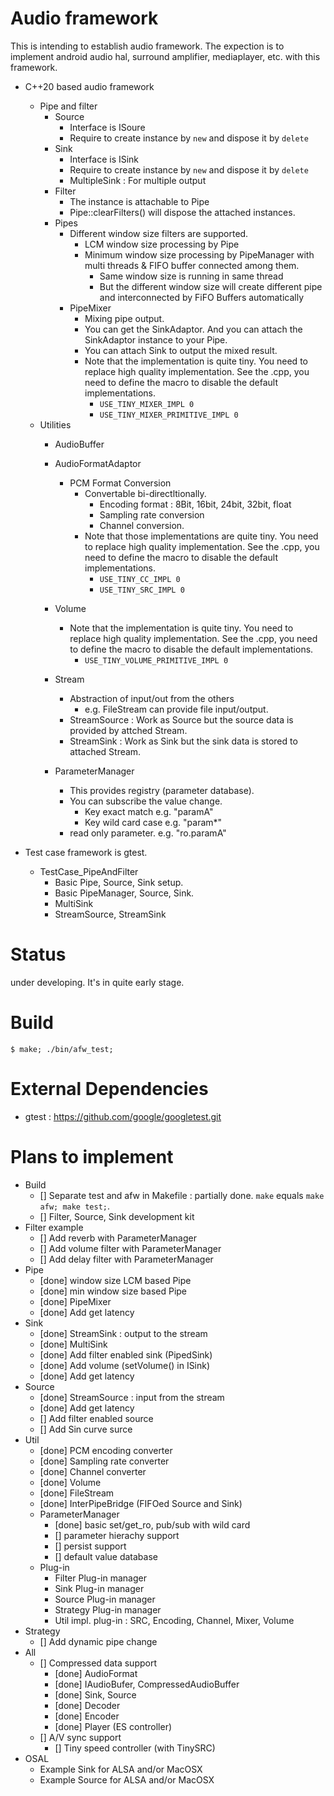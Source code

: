 # Audio framework

This is intending to establish audio framework.
The expection is to implement android audio hal, surround amplifier, mediaplayer, etc. with this framework.

* C++20 based audio framework
  * Pipe and filter
    * Source
      * Interface is ISoure
      * Require to create instance by ```new``` and dispose it by ```delete```
    * Sink
      * Interface is ISink
      * Require to create instance by ```new``` and dispose it by ```delete```
      * MultipleSink : For multiple output
    * Filter
      * The instance is attachable to Pipe
      * Pipe::clearFilters() will dispose the attached instances.
    * Pipes
      * Different window size filters are supported.
        * LCM window size processing by Pipe
        * Minimum window size processing by PipeManager with multi threads & FIFO buffer connected among them.
          * Same window size is running in same thread
          * But the different window size will create different pipe and interconnected by FiFO Buffers automatically
      * PipeMixer
        * Mixing pipe output.
        * You can get the SinkAdaptor. And you can attach the SinkAdaptor instance to your Pipe.
        * You can attach Sink to output the mixed result.
        * Note that the implementation is quite tiny.
          You need to replace high quality implementation. See the .cpp, you need to define the macro to disable the default implementations.
          * ```USE_TINY_MIXER_IMPL 0```
          * ```USE_TINY_MIXER_PRIMITIVE_IMPL 0```
  * Utilities
    * AudioBuffer
    * AudioFormatAdaptor
      * PCM Format Conversion
        * Convertable bi-directltionally.
          * Encoding format : 8Bit, 16bit, 24bit, 32bit, float
          * Sampling rate conversion
          * Channel conversion.
        * Note that those implementations are quite tiny.
          You need to replace high quality implementation. See the .cpp, you need to define the macro to disable the default implementations.
          * ```USE_TINY_CC_IMPL 0```
          * ```USE_TINY_SRC_IMPL 0```
    * Volume
      * Note that the implementation is quite tiny.
      You need to replace high quality implementation. See the .cpp, you need to define the macro to disable the default implementations.
        * ```USE_TINY_VOLUME_PRIMITIVE_IMPL 0```

    * Stream
      * Abstraction of input/out from the others
        * e.g. FileStream can provide file input/output.
      * StreamSource : Work as Source but the source data is provided by attched Stream.
      * StreamSink : Work as Sink but the sink data is stored to attached Stream.
    * ParameterManager
      * This provides registry (parameter database).
      * You can subscribe the value change.
        * Key exact match e.g. "paramA"
        * Key wild card case e.g. "param*"
      * read only parameter. e.g. "ro.paramA"

 * Test case framework is gtest.
    * TestCase_PipeAndFilter
      * Basic Pipe, Source, Sink setup.
      * Basic PipeManager, Source, Sink.
      * MultiSink
      * StreamSource, StreamSink

# Status

under developing. It's in quite early stage.

# Build

```
$ make; ./bin/afw_test;

```

# External Dependencies

* gtest : https://github.com/google/googletest.git


# Plans to implement

* Build
  * [] Separate test and afw in Makefile : partially done. ```make``` equals ```make afw; make test;```.
  * [] Filter, Source, Sink development kit
* Filter example
  * [] Add reverb with ParameterManager
  * [] Add volume filter with ParameterManager
  * [] Add delay filter with ParameterManager
* Pipe
  * [done] window size LCM based Pipe
  * [done] min window size based Pipe
  * [done] PipeMixer
  * [done] Add get latency
* Sink
  * [done] StreamSink : output to the stream
  * [done] MultiSink
  * [done] Add filter enabled sink (PipedSink)
  * [done] Add volume (setVolume() in ISink)
  * [done] Add get latency
* Source
  * [done] StreamSource : input from the stream
  * [done] Add get latency
  * [] Add filter enabled source
  * [] Add Sin curve surce
* Util
  * [done] PCM encoding converter
  * [done] Sampling rate converter
  * [done] Channel converter
  * [done] Volume
  * [done] FileStream
  * [done] InterPipeBridge (FIFOed Source and Sink)
  * ParameterManager
    * [done] basic set/get_ro, pub/sub with wild card
    * [] parameter hierachy support
    * [] persist support
    * [] default value database
  * Plug-in
    * Filter Plug-in manager
    * Sink Plug-in manager
    * Source Plug-in manager
    * Strategy Plug-in manager
    * Util impl. plug-in : SRC, Encoding, Channel, Mixer, Volume
* Strategy
  * [] Add dynamic pipe change
* All
  * [] Compressed data support
    * [done] AudioFormat
    * [done] IAudioBufer, CompressedAudioBuffer
    * [done] Sink, Source
    * [done] Decoder
    * [done] Encoder
    * [done] Player (ES controller)
  * [] A/V sync support
    * [] Tiny speed controller (with TinySRC)
* OSAL
  * Example Sink for ALSA and/or MacOSX
  * Example Source for ALSA and/or MacOSX
